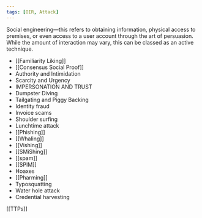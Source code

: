 ```yaml
---
tags: [OIR, Attack]
---
```

Social engineering—this refers to obtaining information, physical access to premises, or even access to a user account through the art of persuasion. While the amount of interaction may vary, this can be classed as an active technique.


+ [[Familiarity Liking]]
+ [[Consensus Social Proof]]
+ Authority and Intimidation
+ Scarcity and Urgency
+ IMPERSONATION AND TRUST
+ Dumpster Diving
+ Tailgating and Piggy Backing
+ Identity fraud
+ Invoice scams
+ Shoulder surfing
+ Lunchtime attack
+ [[Phishing]]
+ [[Whaling]]
+ [[Vishing]]
+ [[SMiShing]]
+ [[spam]]
+ [[SPIM]]
+ Hoaxes
+ [[Pharming]]
+ Typosquatting
+ Water hole attack
+ Credential harvesting

[[TTPs]]